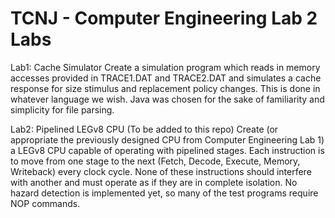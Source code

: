 # TCNJ - Computer Engineering Lab 2 Labs

Lab1: Cache Simulator
Create a simulation program which reads in memory accesses provided in TRACE1.DAT and TRACE2.DAT and simulates a cache response for size stimulus and replacement policy changes. This is done in whatever language we wish. Java was chosen for the sake of familiarity and simplicity for file parsing.

Lab2: Pipelined LEGv8 CPU (To be added to this repo)
Create (or appropriate the previously designed CPU from Computer Engineering Lab 1) a LEGv8 CPU capable of operating with pipelined stages. Each instruction is to move from one stage to the next (Fetch, Decode, Execute, Memory, Writeback) every clock cycle. None of these instructions should interfere with another and must operate as if they are in complete isolation. No hazard detection is implemented yet, so many of the test programs require NOP commands.
